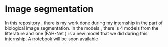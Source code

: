 # Image segmentation
In this repository , there is my work done during my internship in the part of biological image segmentation. In the models , there is 4 models from the litterature and one (FAH-Net ) is a new model that we did during this internship. 
A notebook will be soon available 
